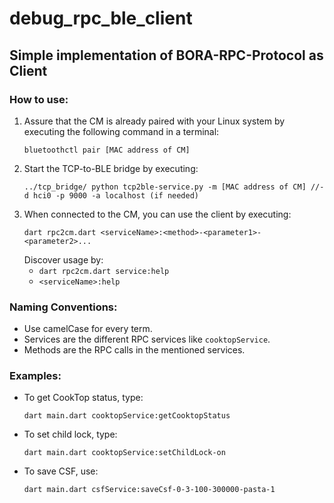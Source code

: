 # debug_rpc_ble_client

## Simple implementation of BORA-RPC-Protocol as Client

### How to use:
1. Assure that the CM is already paired with your Linux system by executing the following command in a terminal:
   ```
   bluetoothctl pair [MAC address of CM]
   ```
2. Start the TCP-to-BLE bridge by executing:
   ```
   ../tcp_bridge/ python tcp2ble-service.py -m [MAC address of CM] //-d hci0 -p 9000 -a localhost (if needed)
   ```
3. When connected to the CM, you can use the client by executing:
   ```
   dart rpc2cm.dart <serviceName>:<method>-<parameter1>-<parameter2>...
   ```
   Discover usage by:
   - `dart rpc2cm.dart service:help`
   - `<serviceName>:help`

### Naming Conventions:
- Use camelCase for every term.
- Services are the different RPC services like `cooktopService`.
- Methods are the RPC calls in the mentioned services.

### Examples:
- To get CookTop status, type:
  ```
  dart main.dart cooktopService:getCooktopStatus
  ```
- To set child lock, type:
  ```
  dart main.dart cooktopService:setChildLock-on
  ```
- To save CSF, use:
  ```
  dart main.dart csfService:saveCsf-0-3-100-300000-pasta-1
  ```
